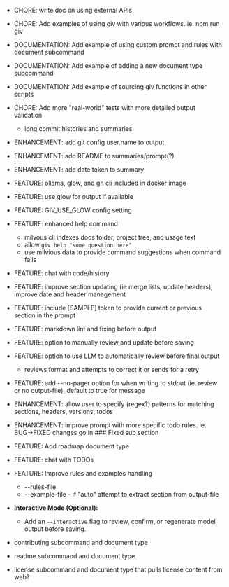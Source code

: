 - CHORE: write doc on using external APIs
- CHORE: Add examples of using giv with various workflows. ie. npm run giv
- DOCUMENTATION: Add example of using custom prompt and rules with document subcommand
- DOCUMENTATION: Add example of adding a new document type subcommand
- DOCUMENTATION: Add example of sourcing giv functions in other scripts
- CHORE: Add more "real-world" tests with more detailed output validation
  - long commit histories and summaries
- ENHANCEMENT: add git config user.name to output
- ENHANCEMENT: add README to summaries/prompt(?)
- ENHANCEMENT: add date token to summary
- FEATURE: ollama, glow, and gh cli included in docker image
- FEATURE: use glow for output if available
- FEATURE: GIV_USE_GLOW config setting
- FEATURE: enhanced help command
  - milvous cli indexes docs folder, project tree, and usage text
  - allow `giv help "some question here"`
  - use milvious data to provide command suggestions when command fails
- FEATURE: chat with code/history
- FEATURE: improve section updating (ie merge lists, update headers), improve date and header management
- FEATURE: include [SAMPLE] token to provide current or previous section in the prompt
- FEATURE: markdown lint and fixing before output
- FEATURE: option to manually review and update before saving
- FEATURE: option to use LLM to automatically review before final output
  - reviews format and attempts to correct it or sends for a retry
- FEATURE: add --no-pager option for when writing to stdout (ie. review or no output-file), default to true for message

- ENHANCEMENT: allow user to specify (regex?) patterns for matching sections, headers, versions, todos
- ENHANCEMENT: improve prompt with more specific todo rules. ie. BUG->FIXED changes go in ### Fixed sub section
- FEATURE: Add roadmap document type
- FEATURE: chat with TODOs
- FEATURE: Improve rules and examples handling
  - --rules-file
  - --example-file - if "auto" attempt to extract section from output-file
- **Interactive Mode (Optional):**
  - Add an `--interactive` flag to review, confirm, or regenerate model output before saving.
- contributing subcommand and document type
- readme subcommand and document type
- license subcommand and document type that pulls license content from web?